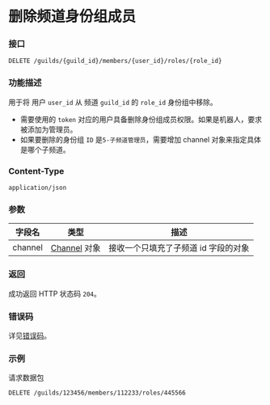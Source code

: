 # 删除频道身份组成员

### 接口

`DELETE /guilds/{guild_id}/members/{user_id}/roles/{role_id}`

### 功能描述

用于将 用户 `user_id` 从 频道 `guild_id` 的 `role_id` 身份组中移除。

- 需要使用的 `token` 对应的用户具备删除身份组成员权限。如果是机器人，要求被添加为管理员。
- 如果要删除的身份组 `ID` 是`5-子频道管理员`，需要增加 channel 对象来指定具体是哪个子频道。

### Content-Type

`application/json`

### 参数

| 字段名  | 类型                                        | 描述                                 |
| ------- | ------------------------------------------- | ------------------------------------ |
| channel | [Channel](../channel/model.md#Channel) 对象 | 接收一个只填充了子频道 id 字段的对象 |

### 返回

成功返回 HTTP 状态码 `204`。

### 错误码

详见[错误码](../error/error.md)。

### 示例

请求数据包

```shell
DELETE /guilds/123456/members/112233/roles/445566
```

